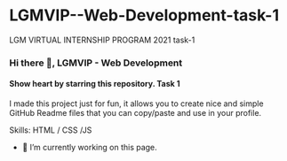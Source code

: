 # LGMVIP--Web-Development-task-1
LGM VIRTUAL INTERNSHIP PROGRAM 2021 task-1
### Hi there 👋, LGMVIP - Web Development
#### Show heart by starring this repository. Task 1
I made this project just for fun, it allows you to create nice and simple GitHub Readme files that you can copy/paste and use in your profile.

Skills:  HTML / CSS /JS

- 🔭 I’m currently working on this page. 




